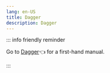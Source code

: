 ```yaml
---
lang: en-US
title: Dagger
description: Dagger
---
```


::: info friendly reminder

Go to [Dagger](https://dagger.dev)👈 for a first-hand manual.

:::
